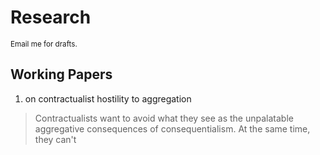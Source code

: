 # Research

<small>Email me for drafts.</small>

## Working Papers

1. on contractualist hostility to aggregation
> Contractualists want to avoid what they see as the unpalatable aggregative consequences of consequentialism. At the same time, they can't 